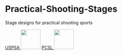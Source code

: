 # Practical-Shooting-Stages

Stage designs for practical shooting sports

[USPSA <img src="https://imagedelivery.net/9FN6kemETdb-O_PZO9NFPw/a1f51825-00ba-4d65-2647-4bb98b6eeb00/LogoSmall" width="64"/>](https://uspsa.org/)
[PCSL <img src="https://images.squarespace-cdn.com/content/v1/63fc2d3b9100e01b58e3f88e/57b310eb-d926-4b59-8483-8610602c0e85/favicon.ico" width="64"/>](https://www.pcsleague.us/)
